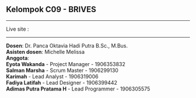 ## Kelompok C09 - BRIVES
- - -
Live site : 
- - -
**Dosen**: Dr. Panca Oktavia Hadi Putra B.Sc., M.Bus.  
**Asisten dosen**: Michelle Melissa  
**Anggota**:  
**Eyota Wakanda** - Project Manager - 1906353832  
**Salman Marsha** - Scrum Master - 1906299130  
**Karimah** - Lead Analyst - 1906319006    
**Fadiya Latifah** - Lead Designer - 1906399442  
**Adimas Putra Pratama H** - Lead Programmer - 1906305575  
